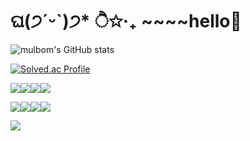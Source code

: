 # ଘ(੭ˊᵕˋ)੭* ੈ✩‧₊ ~~~~hello👋

![mulbom's GitHub stats](https://github-readme-stats.vercel.app/api?username=mulbom&show_icons=true&theme=radical) 

[![Solved.ac Profile](http://mazassumnida.wtf/api/generate_badge?boj=qudwls0315)](https://solved.ac/qudwls0315)

<img src="https://img.shields.io/badge/c++-00599C?style=for-the-badge&logo=c%2B%2B&logoColor=white"><img src="https://img.shields.io/badge/python-3776AB?style=for-the-badge&logo=python&logoColor=white"><img src="https://img.shields.io/badge/html5-E34F26?style=for-the-badge&logo=html5&logoColor=white"><img src="https://img.shields.io/badge/oracle-F80000?style=for-the-badge&logo=oracle&logoColor=white">

<img src="https://img.shields.io/badge/mysql-4479A1?style=for-the-badge&logo=mysql&logoColor=white"><img src="https://img.shields.io/badge/flask-000000?style=for-the-badge&logo=flask&logoColor=white"><img src="https://img.shields.io/badge/csharp-00599C?style=for-the-badge&logo=csharp&logoColor=white"><img src="https://img.shields.io/badge/javascript-F7DF1E?style=for-the-badge&logo=javascript&logoColor=white">

<img src="https://img.shields.io/badge/java-00599C?style=for-the-badge&logo=javas&logoColor=white">

